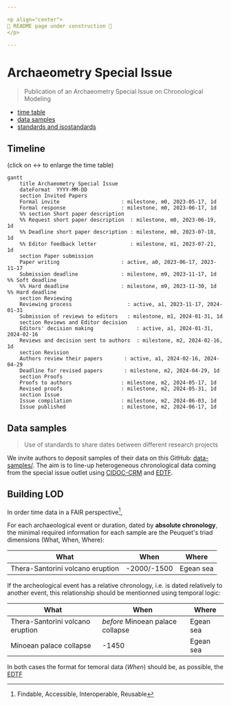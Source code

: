 ```yaml
---

<p align="center"> 
🚧 README page under construction 🚧  
</p>

---
```


# Archaeometry Special Issue
> Publication of an Archaeometry Special Issue on Chronological Modeling


- [time table](https://github.com/historical-time/archaeometry-si#timeline)
- [data samples](https://github.com/historical-time/archaeometry-si#data-samples)
- [standards and isostandards](https://github.com/historical-time/archaeometry-si#standards-and-isostandards)

## Timeline

(click on ↔️ to enlarge the time table)

```mermaid
gantt
    title Archaeometry Special Issue
    dateFormat  YYYY-MM-DD
    section Invited Papers
    Formal invite                    : milestone, m0, 2023-05-17, 1d
    Formal response                  : milestone, m0, 2023-06-17, 1d
    %% section Short paper description
    %% Request short paper description  : milestone, m0, 2023-06-19, 1d
    %% Deadline short paper description : milestone, m0, 2023-07-18, 1d
    %% Editor feedback letter           : milestone, m1, 2023-07-21, 1d
    section Paper submission
    Paper writing                    : active, a0, 2023-06-17, 2023-11-17
    Submission deadline              : milestone, m9, 2023-11-17, 1d %% Soft deadline
    %% Hard deadline                 : milestone, m9, 2023-11-30, 1d %% Hard deadline
    section Reviewing
    Reviewing process                  : active, a1, 2023-11-17, 2024-01-31
    Submission of reviews to editors   : milestone, m1, 2024-01-31, 1d
    section Reviews and Editor decision
    Editors' decision making              : active, a1, 2024-01-31, 2024-02-16
    Reviews and decision sent to authors  : milestone, m2, 2024-02-16, 1d
    section Revision
    Authors review their papers       : active, a1, 2024-02-16, 2024-04-29
    Deadline for revised papers       : milestone, m2, 2024-04-29, 1d
    section Proofs
    Proofs to authors                : milestone, m2, 2024-05-17, 1d
    Revised proofs                   : milestone, m2, 2024-05-31, 1d
    section Issue
    Issue compilation                : milestone, m2, 2024-06-03, 1d
    Issue published                  : milestone, m2, 2024-06-17, 1d
```

## Data samples
> Use of standards to share dates between different research projects

We invite authors to deposit samples of their data on this GitHub: [data-samples/](https://github.com/historical-time/data-samples#examples-of-historical-time-representation). The aim is to line-up heterogeneous chronological data coming from the special issue outlet using [CIDOC-CRM](https://github.com/historical-time/projects-tools-standards/tree/main/standards/cidoc-crm) and [EDTF](https://github.com/historical-time/projects-tools-standards/tree/main/standards/edtf). 

## Building LOD

In order  time data in a FAIR perspective[^4], 

For each archaeological event or duration, dated by **absolute chronology**, the minimal required information for each sample are the Peuquet's triad dimensions (What, When, Where):

| What | When | Where |
|------|------|-------|
| Thera-Santorini volcano eruption | -2000/-1500 | Egean sea |

If the archeological event has a relative chronology, i.e. is dated relatively to another event, this relationship should be mentionned using temporal logic:

| What | When | Where |
|------|------|-------|
| Thera-Santorini volcano eruption | *before* Minoean palace collapse | Egean sea |
| Minoean palace collapse | -1450 | Egean sea |

In both cases the format for temoral data (*When*) should be, as possible, the [EDTF](https://github.com/historical-time/archaeometry-si#edtf)

[^3]: The original dataset is a XLSX file, [data.xlsx](https://github.com/eamena-project/eamena-arches-dev/blob/main/data/lod/data.xlsx) that can be downloaded.
[^4]: Findable, Accessible, Interoperable, Reusable
